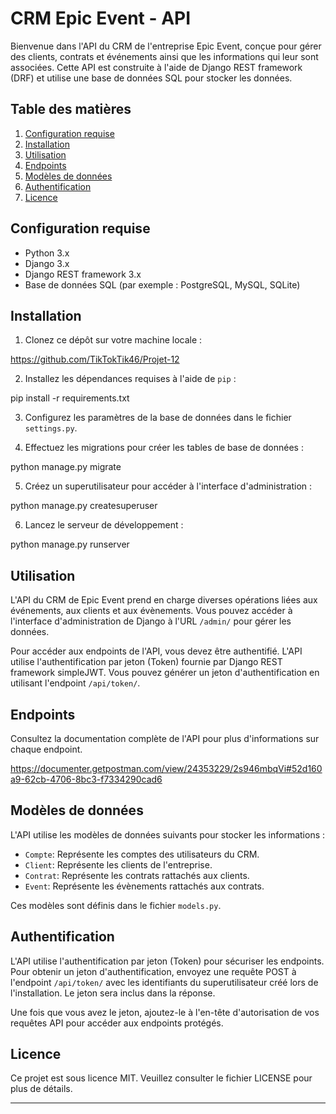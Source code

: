 # CRM Epic Event - API

Bienvenue dans l'API du CRM de l'entreprise Epic Event, conçue pour gérer des clients, contrats et événements ainsi que les informations qui leur sont associées. Cette API est construite à l'aide de Django REST framework (DRF) et utilise une base de données SQL pour stocker les données.

## Table des matières

1. [Configuration requise](#configuration-requise)
2. [Installation](#installation)
3. [Utilisation](#utilisation)
4. [Endpoints](#endpoints)
5. [Modèles de données](#modèles-de-données)
6. [Authentification](#authentification)
7. [Licence](#licence)

## Configuration requise

- Python 3.x
- Django 3.x
- Django REST framework 3.x
- Base de données SQL (par exemple : PostgreSQL, MySQL, SQLite)

## Installation

1. Clonez ce dépôt sur votre machine locale :

https://github.com/TikTokTik46/Projet-12

2. Installez les dépendances requises à l'aide de `pip` :

pip install -r requirements.txt

3. Configurez les paramètres de la base de données dans le fichier `settings.py`.

4. Effectuez les migrations pour créer les tables de base de données :

python manage.py migrate

5. Créez un superutilisateur pour accéder à l'interface d'administration :

python manage.py createsuperuser

6. Lancez le serveur de développement :

python manage.py runserver

## Utilisation

L'API du CRM de Epic Event prend en charge diverses opérations liées aux événements, aux clients et aux évènements. Vous pouvez accéder à l'interface d'administration de Django à l'URL `/admin/` pour gérer les données.

Pour accéder aux endpoints de l'API, vous devez être authentifié. L'API utilise l'authentification par jeton (Token) fournie par Django REST framework simpleJWT. Vous pouvez générer un jeton d'authentification en utilisant l'endpoint `/api/token/`.

## Endpoints

Consultez la documentation complète de l'API pour plus d'informations sur chaque endpoint.

https://documenter.getpostman.com/view/24353229/2s946mbqVi#52d160a9-62cb-4706-8bc3-f7334290cad6

## Modèles de données

L'API utilise les modèles de données suivants pour stocker les informations :

- `Compte`: Représente les comptes des utilisateurs du CRM.
- `Client`: Représente les clients de l'entreprise.
- `Contrat`: Représente les contrats rattachés aux clients.
- `Event`: Représente les évènements rattachés aux contrats.

Ces modèles sont définis dans le fichier `models.py`.

## Authentification

L'API utilise l'authentification par jeton (Token) pour sécuriser les endpoints. Pour obtenir un jeton d'authentification, envoyez une requête POST à l'endpoint `/api/token/` avec les identifiants du superutilisateur créé lors de l'installation. Le jeton sera inclus dans la réponse.

Une fois que vous avez le jeton, ajoutez-le à l'en-tête d'autorisation de vos requêtes API pour accéder aux endpoints protégés.

## Licence

Ce projet est sous licence MIT. Veuillez consulter le fichier LICENSE pour plus de détails.

---

